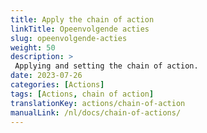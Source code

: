 ```yaml
---
title: Apply the chain of action
linkTitle: Opeenvolgende acties
slug: opeenvolgende-acties
weight: 50
description: >
 Applying and setting the chain of action.
date: 2023-07-26
categories: [Actions]
tags: [Actions, chain of action]
translationKey: actions/chain-of-action
manualLink: /nl/docs/chain-of-actions/
---
```

<script>
  window.location.href = "/nl/docs/chain-of-actions/";
</script>
